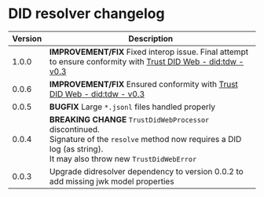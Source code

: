 # DID resolver changelog

| Version | Description                                                                                                                                                                       |
|---------|-----------------------------------------------------------------------------------------------------------------------------------------------------------------------------------|
| 1.0.0   | **IMPROVEMENT/FIX** Fixed interop issue. Final attempt to ensure conformity with [Trust DID Web - did:tdw - v0.3](https://identity.foundation/trustdidweb/v0.3/)                  |
| 0.0.6   | **IMPROVEMENT/FIX** Ensured conformity with [Trust DID Web - did:tdw - v0.3](https://identity.foundation/trustdidweb/v0.3/)                                                       |
| 0.0.5   | **BUGFIX** Large `*.jsonl` files handled properly                                                                                                                                 |
| 0.0.4   | **BREAKING CHANGE** `TrustDidWebProcessor` discontinued. <br/>Signature of the `resolve` method now requires a DID log (as string). <br/>It may also throw new `TrustDidWebError` |
| 0.0.3   | Upgrade didresolver dependency to version 0.0.2 to add missing jwk model properties                                                                                               |


